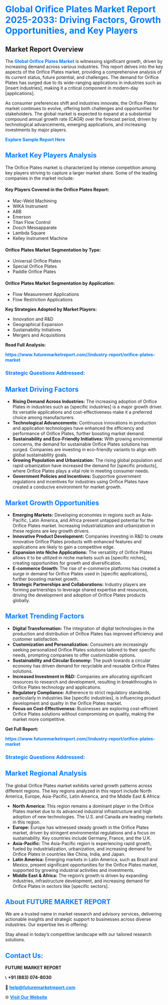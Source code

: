 <h1 style="color: #007BFF;">Global Orifice Plates Market Report 2025-2033: Driving Factors, Growth Opportunities, and Key Players</h1>

<section id="overview">
<h2>Market Report Overview</h2>
<p>The <a href="https://www.futuremarketreport.com//industry-report/orifice-plates-market" style="color: #007BFF; text-decoration: none;"><strong>Global Orifice Plates Market</strong></a> is witnessing significant growth, driven by increasing demand across various industries. This report delves into the key aspects of the Orifice Plates market, providing a comprehensive analysis of its current status, future potential, and challenges. The demand for Orifice Plates has surged due to its wide-ranging applications in industries such as [insert industries], making it a critical component in modern-day [applications].</p>
<p>As consumer preferences shift and industries innovate, the Orifice Plates market continues to evolve, offering both challenges and opportunities for stakeholders. The global market is expected to expand at a substantial compound annual growth rate (CAGR) over the forecast period, driven by technological advancements, emerging applications, and increasing investments by major players.</p>
</section>

<section id="overview">
<p><a href="https://www.futuremarketreport.com//request-sample/reportId=92415" style="color: #007BFF; text-decoration: none;"><strong>Explore Sample Report Here</strong></a></p>
</section>

<section id="key-players">
<h2 style="color: #007BFF;">Market Key Players Analysis</h2>
<p>The Orifice Plates market is characterized by intense competition among key players striving to capture a larger market share. Some of the leading companies in the market include:</p>
<h4>Key Players Covered in the Orifice Plates Report:</h4>
<ul><li>Mac-Weld Machining</li><li>WIKA Instrument</li><li>ABB</li><li>Emerson</li><li>Titan Flow Control</li><li>Dosch Messapparate</li><li>Lambda Square</li><li>Kelley Instrument Machine</li></ul>
<h4>Orifice Plates Market Segmentation by Type:</h4>
<ul><li>Universal Orifice Plates</li><li>Special Orifice Plates</li><li>Paddle Orifice Plates</li></ul>

<h4>Orifice Plates Market Segmentation by Application:</h4>
<ul><li>Flow Measurement Applications</li><li>Flow Restriction Applications</li></ul>
<p><strong>Key Strategies Adopted by Market Players:</strong></p>
<ul>
<li>Innovation and R&D</li>
<li>Geographical Expansion</li>
<li>Sustainability Initiatives</li>
<li>Mergers and Acquisitions</li>
</ul>
</section>

<section>
<p><strong>Read Full Analysis: </strong></p><a href="https://www.futuremarketreport.com//industry-report/orifice-plates-market" style="color: #007BFF; text-decoration: none;"><strong>https://www.futuremarketreport.com//industry-report/orifice-plates-market</strong></a>
<h3 style="color: #007BFF;">Strategic Questions Addressed:</h3>
</section>

<section id="driving-factors">
<h2 style="color: #007BFF;">Market Driving Factors</h2>
<ul>
<li><strong>Rising Demand Across Industries:</strong> The increasing adoption of Orifice Plates in industries such as [specific industries] is a major growth driver. Its versatile applications and cost-effectiveness make it a preferred choice among manufacturers.</li>
<li><strong>Technological Advancements:</strong> Continuous innovations in production and application technologies have enhanced the efficiency and performance of Orifice Plates, further boosting market demand.</li>
<li><strong>Sustainability and Eco-Friendly Initiatives:</strong> With growing environmental concerns, the demand for sustainable Orifice Plates solutions has surged. Companies are investing in eco-friendly variants to align with global sustainability goals.</li>
<li><strong>Growing Population and Urbanization:</strong> The rising global population and rapid urbanization have increased the demand for [specific products], where Orifice Plates plays a vital role in meeting consumer needs.</li>
<li><strong>Government Policies and Incentives:</strong> Supportive government regulations and incentives for industries using Orifice Plates have created a conducive environment for market growth.</li>
</ul>
</section>

<section id="growth-opportunities">
<h2 style="color: #007BFF;">Market Growth Opportunities</h2>
<ul>
<li><strong>Emerging Markets:</strong> Developing economies in regions such as Asia-Pacific, Latin America, and Africa present untapped potential for the Orifice Plates market. Increasing industrialization and urbanization in these regions are key growth drivers.</li>
<li><strong>Innovative Product Development:</strong> Companies investing in R&D to create innovative Orifice Plates products with enhanced features and applications are likely to gain a competitive edge.</li>
<li><strong>Expansion into Niche Applications:</strong> The versatility of Orifice Plates allows it to be utilized in niche markets such as [specific niches], creating opportunities for growth and diversification.</li>
<li><strong>E-commerce Growth:</strong> The rise of e-commerce platforms has created a surge in demand for Orifice Plates used in [specific applications], further boosting market growth.</li>
<li><strong>Strategic Partnerships and Collaborations:</strong> Industry players are forming partnerships to leverage shared expertise and resources, driving the development and adoption of Orifice Plates products globally.</li>
</ul>
</section>

<section id="trending-factors">
<h2 style="color: #007BFF;">Market Trending Factors</h2>
<ul>
<li><strong>Digital Transformation:</strong> The integration of digital technologies in the production and distribution of Orifice Plates has improved efficiency and customer satisfaction.</li>
<li><strong>Customization and Personalization:</strong> Consumers are increasingly seeking personalized Orifice Plates solutions tailored to their specific needs, prompting companies to offer customizable options.</li>
<li><strong>Sustainability and Circular Economy:</strong> The push towards a circular economy has driven demand for recyclable and reusable Orifice Plates solutions.</li>
<li><strong>Increased Investment in R&D:</strong> Companies are allocating significant resources to research and development, resulting in breakthroughs in Orifice Plates technology and applications.</li>
<li><strong>Regulatory Compliance:</strong> Adherence to strict regulatory standards, particularly in industries like [specific industries], is influencing product development and quality in the Orifice Plates market.</li>
<li><strong>Focus on Cost-Effectiveness:</strong> Businesses are exploring cost-efficient Orifice Plates solutions without compromising on quality, making the market more competitive.</li>
</ul>
</section>

<section>
<p><strong>Get Full Report: </strong></p><a href="https://www.futuremarketreport.com//industry-report/orifice-plates-market" style="color: #007BFF; text-decoration: none;"><strong>https://www.futuremarketreport.com//industry-report/orifice-plates-market</strong></a>
<h3 style="color: #007BFF;">Strategic Questions Addressed:</h3>
</section>


<section id="regional-analysis">
<h2 style="color: #007BFF;">Market Regional Analysis</h2>
<p>The global Orifice Plates market exhibits varied growth patterns across different regions. The key regions analyzed in this report include North America, Europe, Asia-Pacific, Latin America, and the Middle East & Africa:</p>
<ul>
<li><strong>North America:</strong> This region remains a dominant player in the Orifice Plates market due to its advanced industrial infrastructure and high adoption of new technologies. The U.S. and Canada are leading markets in this region.</li>
<li><strong>Europe:</strong> Europe has witnessed steady growth in the Orifice Plates market, driven by stringent environmental regulations and a focus on sustainability. Key countries include Germany, France, and the U.K.</li>
<li><strong>Asia-Pacific:</strong> The Asia-Pacific region is experiencing rapid growth, fueled by industrialization, urbanization, and increasing demand for Orifice Plates in countries like China, India, and Japan.</li>
<li><strong>Latin America:</strong> Emerging markets in Latin America, such as Brazil and Mexico, present significant opportunities for the Orifice Plates market, supported by growing industrial activities and investments.</li>
<li><strong>Middle East & Africa:</strong> The region’s growth is driven by expanding industries, infrastructure development, and increasing demand for Orifice Plates in sectors like [specific sectors].</li>
</ul>
</section>

<footer>
<h2 style="color: #007BFF;">About FUTURE MARKET REPORT</h2>
<p>We are a trusted name in market research and advisory services, delivering actionable insights and strategic support to businesses across diverse industries. Our expertise lies in offering:</p>

<p>Stay ahead in today’s competitive landscape with our tailored research solutions.</p>

<h2 style="color: #007BFF;">Contact Us:</h2>
<p><strong>FUTURE MARKET REPORT</strong></p>
<p>📞 <strong>+91 (883) 074-8030</strong></p>
<p>📧 <strong><a href="mailto:help@futuremarketreport.com" style="color: #007BFF;">help@futuremarketreport.com</a></strong></p>
<p>🌐 <strong><a href="https://www.futuremarketreport.com/" style="color: #007BFF;">Visit Our Website</a></strong></p>
</footer>